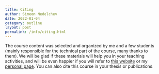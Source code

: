 ```yaml
---
title: Citing
author: Simeon Nedelchev
date: 2022-01-04
category: outline
layout: post
permalink: /info/citing.html
---
```


<!-- ### Citing Course -->

The course content was selected and organized by me and a few students (mainly responsible for the technical part of the course, many thanks to them). We will be glad if these materials will help you in your teaching activities, and will be even happier if you will refer to [this website](https://simeon-ned.github.io/mcp/) or my [personal page](https://simeon-ned.github.io/). You can also cite this course in your thesis or publications.

<!-- ### On Collaboration

I am always **open for collaboration** and will be glad to give this course as a guest lecturer at your university or online. Feel free to contact me on this matter, as well as if you need any additional materials, if you find any typos, inaccuracies in the course materials as well. I am usually available via email or telegram. 
 -->
